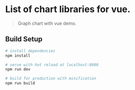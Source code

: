 # List of chart libraries for vue.

> Graph chart with vue demo.

## Build Setup

``` bash
# install dependencies
npm install

# serve with hot reload at localhost:8080
npm run dev

# build for production with minification
npm run build
```
